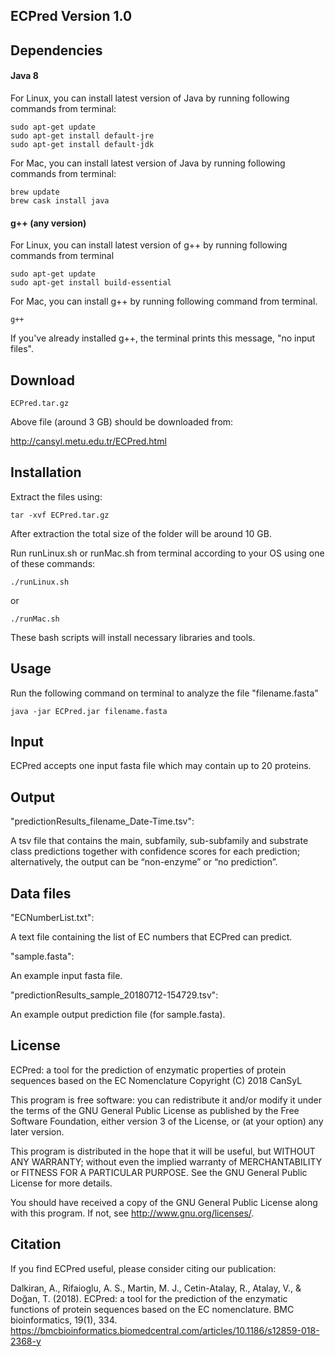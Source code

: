 ## ECPred Version 1.0

## Dependencies

#### Java 8  

For Linux, you can install latest version of Java by running following commands from terminal:
```
sudo apt-get update
sudo apt-get install default-jre
sudo apt-get install default-jdk
```
For Mac, you can install latest version of Java by running following commands from terminal:
```
brew update
brew cask install java
```

#### g++ (any version)  

For Linux, you can install latest version of g++ by running following commands from terminal
```
sudo apt-get update
sudo apt-get install build-essential
```
For Mac, you can install g++ by running following command from terminal. <br />

 ```
 g++
 ```
 If you've already installed g++, the terminal prints this message, "no input files". <br />

## Download
```
ECPred.tar.gz
```
Above file (around 3 GB) should be downloaded from:

http://cansyl.metu.edu.tr/ECPred.html

## Installation

Extract the files using: <br />
```
tar -xvf ECPred.tar.gz  
```
After extraction the total size of the folder will be around 10 GB. <br />

Run runLinux.sh or runMac.sh from terminal according to your OS using one of these commands: <br />
```
./runLinux.sh 
```
or <br />
```
./runMac.sh
```
These bash scripts will install necessary libraries and tools.

## Usage

Run the following command on terminal to analyze the file "filename.fasta"  <br />
```
java -jar ECPred.jar filename.fasta
```
## Input

ECPred accepts one input fasta file which may contain up to 20 proteins.

## Output

"predictionResults_filename_Date-Time.tsv": <br />

A tsv file that contains the main, subfamily, sub-subfamily and substrate class predictions together with confidence scores for each prediction; alternatively, the output can be “non-enzyme” or “no prediction”.

## Data files

"ECNumberList.txt":  <br />

A text file containing the list of EC numbers that ECPred can predict.  <br />

"sample.fasta":  <br />

An example input fasta file.  <br />

"predictionResults_sample_20180712-154729.tsv":  <br />

An example output prediction file (for sample.fasta).

## License
ECPred: a tool for the prediction of enzymatic properties of protein sequences based on the EC Nomenclature
    Copyright (C) 2018 CanSyL

This program is free software: you can redistribute it and/or modify it under the terms of the GNU General Public License as published by the Free Software Foundation, either version 3 of the License, or (at your option) any later version.

This program is distributed in the hope that it will be useful, but WITHOUT ANY WARRANTY; without even the implied warranty of MERCHANTABILITY or FITNESS FOR A PARTICULAR PURPOSE. See the GNU General Public License for more details.

You should have received a copy of the GNU General Public License along with this program.  If not, see <http://www.gnu.org/licenses/>.

## Citation
If you find ECPred useful, please consider citing our publication:

Dalkiran, A., Rifaioglu, A. S., Martin, M. J., Cetin-Atalay, R., Atalay, V., & Doğan, T. (2018). ECPred: a tool for the prediction of the enzymatic functions of protein sequences based on the EC nomenclature. BMC bioinformatics, 19(1), 334. https://bmcbioinformatics.biomedcentral.com/articles/10.1186/s12859-018-2368-y
